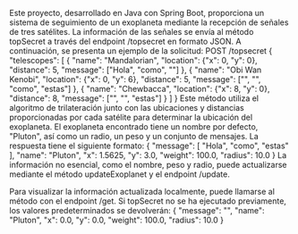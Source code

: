 Este proyecto, desarrollado en Java con Spring Boot, proporciona un sistema de seguimiento de un exoplaneta mediante la recepción de señales de tres satélites. La información de las señales se envía al método topSecret a través del endpoint /topsecret en formato JSON. A continuación, se presenta un ejemplo de la solicitud:
POST /topsecret
{
"telescopes": [
{
"name": "Mandalorian",
"location": {"x": 0, "y": 0},
"distance": 5,
"message": ["Hola", "como", ""]
},
{
"name": "Obi Wan Kenobi",
"location": {"x": 0, "y": 6},
"distance": 5,
"message": ["", "", "como", "estas"]
},
{
"name": "Chewbacca",
"location": {"x": 8, "y": 0},
"distance": 8,
"message": ["", "", "estas"]
}
]
}
Este método utiliza el algoritmo de trilateración junto con las ubicaciones y distancias proporcionadas por cada satélite para determinar la ubicación del exoplaneta. El exoplaneta encontrado tiene un nombre por defecto, "Pluton", así como un radio, un peso y un conjunto de mensajes. La respuesta tiene el siguiente formato:
{
"message": [
"Hola",
"como",
"estas"
],
"name": "Pluton",
"x": 1.5625,
"y": 3.0,
"weight": 100.0,
"radius": 10.0
}
La información no esencial, como el nombre, peso y radio, puede actualizarse mediante el método updateExoplanet y el endpoint /update.

Para visualizar la información actualizada localmente, puede llamarse al método con el endpoint /get. Si topSecret no se ha ejecutado previamente, los valores predeterminados se devolverán:
{
"message": "",
"name": "Pluton",
"x": 0.0,
"y": 0.0,
"weight": 100.0,
"radius": 10.0
}

